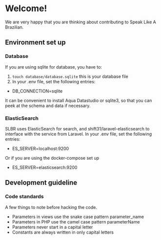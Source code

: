 # Welcome!

We are very happy that you are thinking about contributing to Speak Like A Brazilian.

## Environment set up

### Database

If you are using sqlite for database, you have to:

1. `touch database/database.sqlite` this is your database file
2. In your .env file, set the following entries:

* DB_CONNECTION=sqlite

It can be convenient to install Aqua Datastudio or sqlite3, so that you can peek at the schema and
data if necessary.

### ElasticSearch

SLBR uses ElasticSearch for search, and shift31/laravel-elasticsearch to interface with the service
from Laravel. In your .env file, set the following entries:

* ES_SERVER=localhost:9200

Or if you are using the docker-compose set up

* ES_SERVER=elasticsearch:9200

## Development guideline

### Code standards

A few things to note before hacking the code.

* Parameters in views use the snake case pattern parameter_name
* Parameters in PHP use the camel case pattern parameterName
* Parameters never start in a capital letter
* Constants are always written in only capital letters